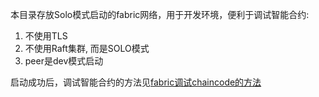 本目录存放Solo模式启动的fabric网络，用于开发环境，便利于调试智能合约:
1. 不使用TLS
2. 不使用Raft集群, 而是SOLO模式
3. peer是dev模式启动


启动成功后，调试智能合约的方法见[fabric调试chaincode的方法](http://liwuzhi.art/?p=444)

